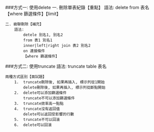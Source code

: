 ###方式一: 使用delete
	一. 刪除單表紀錄【重點】
		語法:
			delete from 表名 【where 篩選條件】【limit】

	二. 級聯刪除【補充】
		語法:
			detele 別名1, 別名2 
			from 表1 別名1
			inner|left|right join 表2 別名2 
			on 連接條件
			【where 篩選條件】

###方式二: 使用truncate
	語法:
		truncate table 表名
	
	兩種方式區別【面試題】
		1.  truncate刪除後, 如果再插入, 標示列從1開始
			delete刪除後, 如果再插入, 標示列從斷點開始
		2.	delete可以添加篩選條件
			truncate不可以添加篩選條件
		3.	truncate效率高一點點
		4.	truncate沒有返回值
			delete可以返回受影響的行數
		5.	truncate不可以回滾
		6.	delete可以回滾